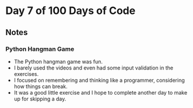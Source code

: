 # Day 7 of 100 Days of Code

## Notes

### Python Hangman Game

- The Python hangman game was fun.
- I barely used the videos and even had some input validation in the exercises.
- I focused on remembering and thinking like a programmer, considering how things can break.
- It was a good little exercise and I hope to complete another day to make up for skipping a day.
